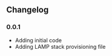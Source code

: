 Changelog
---------------------

### 0.0.1
- Adding initial code
- Adding LAMP stack provisioning file